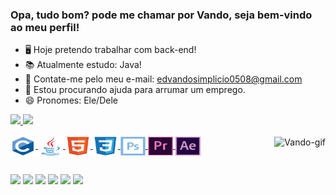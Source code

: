 ### Opa, tudo bom? pode me chamar por Vando, seja bem-vindo ao meu perfil!

- 🖥️ Hoje pretendo trabalhar com back-end!
- 📚 Atualmente estudo: Java!
- 📧 Contate-me pelo meu e-mail: edvandosimplicio0508@gmail.com
- 🤔 Estou procurando ajuda para arrumar um emprego.
- 😄 Pronomes: Ele/Dele
 <div>
  <a href="https://github.com/edvandosimplicio">
  <img height="180em" src="https://github-readme-stats.vercel.app/api?username=vandosilv0508&show_icons=true&theme=github_dark&include_all_commits=true&count_private=true"/>
  <img height="180em" src="https://github-readme-stats.vercel.app/api/top-langs/?username=vandosilv0508&layout=compact&langs_count=7&theme=github_dark"/>
</div>
<div style="display: inline_block"><br>
  <img align="center" alt="Vando-C" height="30" width="40" src="https://raw.githubusercontent.com/devicons/devicon/master/icons/c/c-original.svg">
  <img align="center" alt="Vando-Java" height="30" width="40" src="https://raw.githubusercontent.com/devicons/devicon/master/icons/java/java-original.svg">
  <img align="center" alt="Vando-HTML" height="30" width="40" src="https://raw.githubusercontent.com/devicons/devicon/master/icons/html5/html5-original.svg">
  <img align="center" alt="Vando-CSS" height="30" width="40" src="https://raw.githubusercontent.com/devicons/devicon/master/icons/css3/css3-original.svg">
  <img align="center" alt="Vando-Ps" height="30" width="40" src="https://raw.githubusercontent.com/devicons/devicon/master/icons/photoshop/photoshop-line.svg">
  <img align="center" alt="Vando-Pr" height="30" width="40" src="https://raw.githubusercontent.com/devicons/devicon/master/icons/premierepro/premierepro-original.svg">
  <img align="center" alt="Vando-Ae" height="30" width="40" src="https://raw.githubusercontent.com/devicons/devicon/master/icons/aftereffects/aftereffects-original.svg">
  <img align="right" alt="Vando-gif" src="">
</div>
  
  ##
  
<div>
<a href="https://www.linkedin.com/in/edvando-simplício-387806210/" target="_blank"><img src="https://img.shields.io/badge/-LinkedIn-%230077B5?style=for-the-badge&logo=linkedin&logoColor=white" target="_blank"></a>
<a href = "mailto:edvandosimplicio0508@gmail.com"><img src="https://img.shields.io/badge/Gmail-D14836?style=for-the-badge&logo=gmail&logoColor=white" target="_blank"></a>
<a href = "mailto:vandosilva.0508@outlook.com"><img src="https://img.shields.io/badge/Microsoft_Outlook-0078D4?style=for-the-badge&logo=microsoft-outlook&logoColor=white" target="_blank"></a>
<a href="https://t.me/vandosilva0508" target="_blank"><img src="https://img.shields.io/badge/Telegram-2CA5E0?style=for-the-badge&logo=telegram&logoColor=white" target="_blank"></a>
<a href="https://www.instagram.com/obser.vando/" target="_blank"><img src="https://img.shields.io/badge/-Instagram-%23E4405F?style=for-the-badge&logo=instagram&logoColor=white" target="_blank"></a>
<a href="https://discord.gg/ZMBSu5ur" target="_blank"><img src="https://img.shields.io/badge/Discord-7289DA?style=for-the-badge&logo=discord&logoColor=white" target="_blank"></a> 
 <div>
